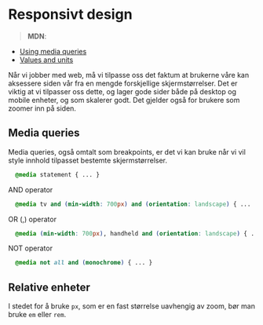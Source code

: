 # Responsivt design

> **MDN**:
* [Using media queries](https://developer.mozilla.org/en-US/docs/Web/CSS/Media_Queries/Using_media_queries)
* [Values and units](https://developer.mozilla.org/en-US/docs/Learn/CSS/Introduction_to_CSS/Values_and_units)

Når vi jobber med web, må vi tilpasse oss det faktum at brukerne våre kan aksessere siden vår fra en mengde forskjellige skjermstørrelser. Det er viktig at vi tilpasser oss dette, og lager gode sider både på desktop og mobile enheter, og som skalerer godt. Det gjelder også for brukere som zoomer inn på siden.


## Media queries

Media queries, også omtalt som breakpoints, er det vi kan bruke når vi vil style innhold tilpasset bestemte skjermstørrelser.

```css
  @media statement { ... }
```

AND operator
```css
  @media tv and (min-width: 700px) and (orientation: landscape) { ...  }
```

OR (,) operator
```css
  @media (min-width: 700px), handheld and (orientation: landscape) { ... }
```
NOT operator
```css
  @media not all and (monochrome) { ... }
```

## Relative enheter

I stedet for å bruke `px`, som er en fast størrelse uavhengig av zoom, bør man bruke `em` eller `rem`.
